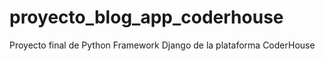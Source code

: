 # proyecto_blog_app_coderhouse
Proyecto final de Python Framework Django de la plataforma CoderHouse 
